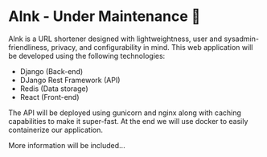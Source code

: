 # Alnk - Under Maintenance :construction:
Alnk is a URL shortener designed with lightweightness, user and sysadmin-friendliness, privacy, and configurability in mind. This web application will be developed using the following technologies:
<ul>
  <li>Django (Back-end)</li>
  <li>DJango Rest Framework (API)</li>
  <li>Redis (Data storage)</li>
  <li>React (Front-end)</li>
</ul>

The API will be deployed using gunicorn and nginx along with caching capabilities to make it super-fast. At the end we will use docker to easily containerize our application.

More information will be included...
